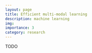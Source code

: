 ```yaml
---
layout: page
title: Efficient multi-modal learning
description: machine learning
img: 
importance: 3
category: research
---
```


TODO
